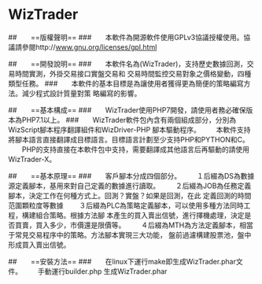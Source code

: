 # WizTrader
##　　==版權聲明==
###　　本軟件為開源軟件使用GPLv3協議授權使用。協議請參閱http://www.gnu.org/licenses/gpl.html


##　　==開發說明==
###　　本軟件名為(WizTrader)，支持歷史數據回測，交易時間實測，外掛交易接口實盤交易和
交易時間監控交易對象之價格變動，四種類型任務。
###　　本軟件的基本目標是為讓使用者獲得更為簡便的策略編寫方法。減少程式設計質量對策
略編寫的影響。

##　　==基本構成==
###　　WizTrader使用PHP7開發，請使用者務必確保版本為PHP7.1以上。
###　　WizTrader軟件包內含有兩個組成部分，分別為WizScript腳本程序翻譯組件和WizDriver-PHP
腳本驅動程序。
　　本軟件支持將腳本語言直接翻譯成目標語言。目標語言計劃至少支持PHP和PYTHON和C。
　　PHP的支持直接在本軟件包中支持，需要翻譯成其他語言后再驅動的請使用WizTrader-X。

##　　==基本原理==
###　　客戶腳本分成四個部分。
　　１后綴為DS為數據源定義腳本，基用來對自己定義的數據進行讀取。
　　２后綴為JOB為任務定義腳本，決定工作在何種方式上。回測？實盤？如果是回測，在此
定義回測的時間范圍顆粒度等數據
　　３后綴為PLC為策略定義腳本，可以使用多種方法同時工程，構建組合策略。根據方法腳
本產生的買入賣出信號，進行擇機處理，決定是否買賣，買入多少，市價還是限價等。
　　４后綴為MTH為方法定義腳本，相當于常見交易程序中的策略。方法腳本實現三大功能，
盤前過濾構建股票池，盤中形成買入賣出信號。

##　　==安裝方法==
###　　在linux下運行make即生成WizTrader.phar文件。
　　手動運行builder.php 生成WizTrader.phar 
